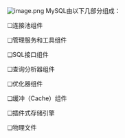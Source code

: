 ![image.png](https://gitee.com/ycfan/images/raw/master/img/20231221213449.png)
MySQL由以下几部分组成：

❑连接池组件

❑管理服务和工具组件

❑SQL接口组件

❑查询分析器组件

❑优化器组件

❑缓冲（Cache）组件

❑插件式存储引擎

❑物理文件